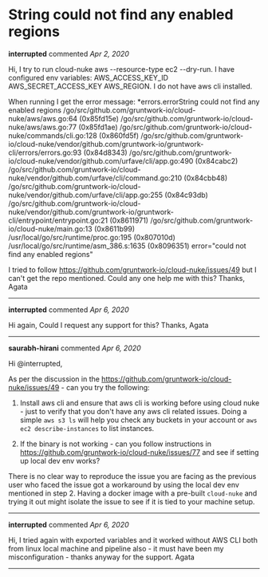 # String could not find any enabled regions

**interrupted** commented *Apr 2, 2020*

Hi,
I try to run cloud-nuke aws --resource-type ec2 --dry-run.
I have configured env variables:
AWS_ACCESS_KEY_ID
AWS_SECRET_ACCESS_KEY
AWS_REGION.
I do not have aws cli installed.

When running I get the error message:
*errors.errorString could not find any enabled regions
/go/src/github.com/gruntwork-io/cloud-nuke/aws/aws.go:64 (0x85fd15e)
/go/src/github.com/gruntwork-io/cloud-nuke/aws/aws.go:77 (0x85fd1ae)
/go/src/github.com/gruntwork-io/cloud-nuke/commands/cli.go:128 (0x860fd5f)
/go/src/github.com/gruntwork-io/cloud-nuke/vendor/github.com/gruntwork-io/gruntwork-cli/errors/errors.go:93 (0x84d8343)
/go/src/github.com/gruntwork-io/cloud-nuke/vendor/github.com/urfave/cli/app.go:490 (0x84cabc2)
/go/src/github.com/gruntwork-io/cloud-nuke/vendor/github.com/urfave/cli/command.go:210 (0x84cbb48)
/go/src/github.com/gruntwork-io/cloud-nuke/vendor/github.com/urfave/cli/app.go:255 (0x84c93db)
/go/src/github.com/gruntwork-io/cloud-nuke/vendor/github.com/gruntwork-io/gruntwork-cli/entrypoint/entrypoint.go:21 (0x8611971)
/go/src/github.com/gruntwork-io/cloud-nuke/main.go:13 (0x8611b99)
/usr/local/go/src/runtime/proc.go:195 (0x807010d)
/usr/local/go/src/runtime/asm_386.s:1635 (0x8096351)
  error="could not find any enabled regions"

I tried to follow https://github.com/gruntwork-io/cloud-nuke/issues/49
but I can't get the repo mentioned.
Could any one help me with this?
Thanks, Agata
<br />
***


**interrupted** commented *Apr 6, 2020*

Hi again,
Could I request any support for this?
Thanks,
Agata
***

**saurabh-hirani** commented *Apr 6, 2020*

Hi @interrupted,

As per the discussion in the https://github.com/gruntwork-io/cloud-nuke/issues/49 - can you try the following:

1. Install aws cli and ensure that aws cli is working before using cloud nuke - just to verify that you don't have any aws cli related issues. Doing a simple `aws s3 ls` will help you check any buckets in your account  or `aws ec2 describe-instances` to list instances.

2. If the binary is not working - can you follow instructions in https://github.com/gruntwork-io/cloud-nuke/issues/77 and see if setting up local dev env works? 

There is no clear way to reproduce the issue you are facing as the previous user who faced the issue got a workaround by using the local dev env mentioned in step 2. Having a docker image with a pre-built `cloud-nuke` and trying it out might isolate the issue to see if it is tied to your machine setup.
***

**interrupted** commented *Apr 6, 2020*

Hi,
I tried again with exported variables and it worked without AWS CLI both from linux local machine and pipeline also - it must have been my misconfiguration - thanks anyway for the support.
Agata
***

